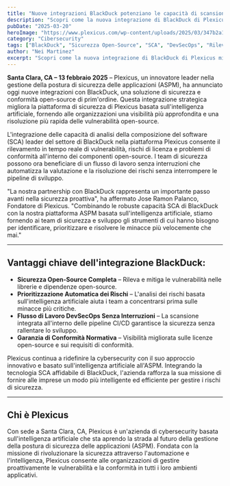 ```yaml
---
title: "Nuove integrazioni BlackDuck potenziano le capacità di scansione della sicurezza in Plexicus"
description: "Scopri come la nuova integrazione di BlackDuck di Plexicus migliora la sicurezza open-source con il rilevamento delle vulnerabilità in tempo reale, la prioritizzazione automatica dei rischi e flussi di lavoro DevSecOps senza interruzioni."
pubDate: "2025-03-20"
heroImage: "https://www.plexicus.com/wp-content/uploads/2025/03/347b2a19-377b-4ae3-8d90-8a0c297ef9c3.webp"
category: "Cibersecurity"
tags: ["BlackDuck", "Sicurezza Open-Source", "SCA", "DevSecOps", "Rilevamento Vulnerabilità", "ASPM", "Integrazione"]
author: "Nei Martinez"
excerpt: "Scopri come la nuova integrazione di BlackDuck di Plexicus migliora la sicurezza open-source con il rilevamento delle vulnerabilità in tempo reale, la prioritizzazione automatica dei rischi e flussi di lavoro DevSecOps senza interruzioni."
---
```


<b><span data-contrast="auto">Santa Clara, CA – 13 febbraio 2025</span></b><span data-contrast="auto"> – Plexicus, un innovatore leader nella gestione della postura di sicurezza delle applicazioni (ASPM), ha annunciato oggi nuove integrazioni con BlackDuck, una soluzione di sicurezza e conformità open-source di prim'ordine. Questa integrazione strategica migliora la piattaforma di sicurezza di Plexicus basata sull'intelligenza artificiale, fornendo alle organizzazioni una visibilità più approfondita e una risoluzione più rapida delle vulnerabilità open-source.</span><span data-ccp-props="{&quot;134233117&quot;:false,&quot;134233118&quot;:false,&quot;335559738&quot;:240,&quot;335559739&quot;:240}">&nbsp;</span>

<span data-contrast="auto">L'integrazione delle capacità di analisi della composizione del software (SCA) leader del settore di BlackDuck nella piattaforma Plexicus consente il rilevamento in tempo reale di vulnerabilità, rischi di licenza e problemi di conformità all'interno dei componenti open-source. I team di sicurezza possono ora beneficiare di un flusso di lavoro senza interruzioni che automatizza la valutazione e la risoluzione dei rischi senza interrompere le pipeline di sviluppo.</span><span data-ccp-props="{&quot;134233117&quot;:false,&quot;134233118&quot;:false,&quot;335559738&quot;:240,&quot;335559739&quot;:240}">&nbsp;</span>

<span data-contrast="auto">"La nostra partnership con BlackDuck rappresenta un importante passo avanti nella sicurezza proattiva", ha affermato Jose Ramon Palanco, Fondatore di Plexicus. "Combinando le robuste capacità SCA di BlackDuck con la nostra piattaforma ASPM basata sull'intelligenza artificiale, stiamo fornendo ai team di sicurezza e sviluppo gli strumenti di cui hanno bisogno per identificare, prioritizzare e risolvere le minacce più velocemente che mai."</span><span data-ccp-props="{&quot;134233117&quot;:false,&quot;134233118&quot;:false,&quot;335559738&quot;:240,&quot;335559739&quot;:240}">&nbsp;</span>

---
## Vantaggi chiave dell'integrazione BlackDuck:

* <b><span data-contrast="auto">Sicurezza Open-Source Completa</span></b><span data-contrast="auto"> – Rileva e mitiga le vulnerabilità nelle librerie e dipendenze open-source.</span><span data-ccp-props="{&quot;134233117&quot;:false,&quot;134233118&quot;:false,&quot;335559738&quot;:240,&quot;335559739&quot;:240}">&nbsp;</span>
* <b><span data-contrast="auto">Prioritizzazione Automatica dei Rischi</span></b><span data-contrast="auto"> – L'analisi dei rischi basata sull'intelligenza artificiale aiuta i team a concentrarsi prima sulle minacce più critiche.</span><span data-ccp-props="{&quot;134233117&quot;:false,&quot;134233118&quot;:false,&quot;335559738&quot;:240,&quot;335559739&quot;:240}">&nbsp;</span>
* <b><span data-contrast="auto">Flusso di Lavoro DevSecOps Senza Interruzioni</span></b><span data-contrast="auto"> – La scansione integrata all'interno delle pipeline CI/CD garantisce la sicurezza senza rallentare lo sviluppo.</span><span data-ccp-props="{&quot;134233117&quot;:false,&quot;134233118&quot;:false,&quot;335559738&quot;:240,&quot;335559739&quot;:240}">&nbsp;</span>
* <b><span data-contrast="auto">Garanzia di Conformità Normativa</span></b><span data-contrast="auto"> – Visibilità migliorata sulle licenze open-source e sui requisiti di conformità.</span><span data-ccp-props="{&quot;134233117&quot;:false,&quot;134233118&quot;:false,&quot;335559738&quot;:240,&quot;335559739&quot;:240}">&nbsp;</span>

<span data-contrast="auto">Plexicus continua a ridefinire la cybersecurity con il suo approccio innovativo e basato sull'intelligenza artificiale all'ASPM. Integrando la tecnologia SCA affidabile di BlackDuck, l'azienda rafforza la sua missione di fornire alle imprese un modo più intelligente ed efficiente per gestire i rischi di sicurezza.</span><span data-ccp-props="{&quot;134233117&quot;:false,&quot;134233118&quot;:false,&quot;335559738&quot;:240,&quot;335559739&quot;:240}">&nbsp;</span>

---
## Chi è Plexicus

<span data-contrast="auto">Con sede a Santa Clara, CA, Plexicus è un'azienda di cybersecurity basata sull'intelligenza artificiale che sta aprendo la strada al futuro della gestione della postura di sicurezza delle applicazioni (ASPM). Fondata con la missione di rivoluzionare la sicurezza attraverso l'automazione e l'intelligenza, Plexicus consente alle organizzazioni di gestire proattivamente le vulnerabilità e la conformità in tutti i loro ambienti applicativi.</span><span data-ccp-props="{&quot;134233117&quot;:false,&quot;134233118&quot;:false,&quot;335559738&quot;:240,&quot;335559739&quot;:240}">&nbsp;</span>
